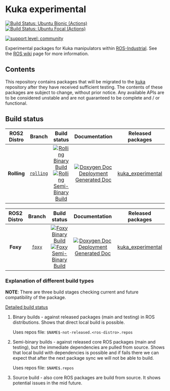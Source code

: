 
# Kuka experimental

[![Build Status: Ubuntu Bionic (Actions)](https://github.com/ros-industrial/kuka_experimental/workflows/CI%20-%20Ubuntu%20Bionic/badge.svg?branch=melodic-devel)](https://github.com/ros-industrial/kuka_experimental/actions?query=workflow%3A%22CI+-+Ubuntu+Bionic%22)
[![Build Status: Ubuntu Focal (Actions)](https://github.com/ros-industrial/kuka_experimental/workflows/CI%20-%20Ubuntu%20Focal/badge.svg?branch=melodic-devel)](https://github.com/ros-industrial/kuka_experimental/actions?query=workflow%3A%22CI+-+Ubuntu+Focal%22)


[![support level: community](https://img.shields.io/badge/support%20level-community-lightgray.svg)](http://rosindustrial.org/news/2016/10/7/better-supporting-a-growing-ros-industrial-software-platform)

Experimental packages for Kuka manipulators within [ROS-Industrial][].
See the [ROS wiki][] page for more information.


## Contents

This repository contains packages that will be migrated to the [kuka][]
repository after they have received sufficient testing. The contents of 
these packages are subject to change, without prior notice. Any available 
APIs are to be considered unstable and are not guaranteed to be complete 
and / or functional.


[ROS-Industrial]: http://wiki.ros.org/Industrial
[ROS wiki]: http://wiki.ros.org/kuka_experimental
[kuka]: https://github.com/ros-industrial/kuka

## Build status



ROS2 Distro | Branch | Build status | Documentation | Released packages
:---------: | :----: | :----------: | :-----------: | :---------------:
**Rolling** | [`rolling`](https://github.com/$NAMESPACE$/kuka_experimental/tree/rolling) | [![Rolling Binary Build](https://github.com/$NAMESPACE$/kuka_experimental/actions/workflows/rolling-binary-build-main.yml/badge.svg?branch=rolling)](https://github.com/$NAMESPACE$/kuka_experimental/actions/workflows/rolling-binary-build-main.yml?branch=rolling) <br /> [![Rolling Semi-Binary Build](https://github.com/$NAMESPACE$/kuka_experimental/actions/workflows/rolling-semi-binary-build-main.yml/badge.svg?branch=rolling)](https://github.com/$NAMESPACE$/kuka_experimental/actions/workflows/rolling-semi-binary-build-main.yml?branch=rolling) | [![Doxygen Doc Deployment](https://github.com/$NAMESPACE$/kuka_experimental/actions/workflows/doxygen-deploy.yml/badge.svg)](https://github.com/$NAMESPACE$/kuka_experimental/actions/workflows/doxygen-deploy.yml) <br /> [Generated Doc](https://$NAMESPACE$.github.io/kuka_experimental_Documentation/rolling/html/index.html) | [kuka_experimental](https://index.ros.org/p/kuka_experimental/#rolling)


ROS2 Distro | Branch | Build status | Documentation | Released packages
:---------: | :----: | :----------: | :-----------: | :---------------:
**Foxy** | [`foxy`](https://github.com/$NAMESPACE$/kuka_experimental/tree/foxy) | [![Foxy Binary Build](https://github.com/$NAMESPACE$/kuka_experimental/actions/workflows/foxy-binary-build-main.yml/badge.svg?branch=foxy)](https://github.com/$NAMESPACE$/kuka_experimental/actions/workflows/foxy-binary-build-main.yml?branch=foxy) <br /> [![Foxy Semi-Binary Build](https://github.com/$NAMESPACE$/kuka_experimental/actions/workflows/foxy-semi-binary-build-main.yml/badge.svg?branch=foxy)](https://github.com/$NAMESPACE$/kuka_experimental/actions/workflows/foxy-semi-binary-build-main.yml?branch=foxy) | [![Doxygen Doc Deployment](https://github.com/$NAMESPACE$/kuka_experimental/actions/workflows/doxygen-deploy.yml/badge.svg)](https://github.com/$NAMESPACE$/kuka_experimental/actions/workflows/doxygen-deploy.yml) <br /> [Generated Doc](https://$NAMESPACE$.github.io/kuka_experimental_Documentation/foxy/html/index.html) | [kuka_experimental](https://index.ros.org/p/kuka_experimental/#foxy)

### Explanation of different build types

**NOTE**: There are three build stages checking current and future compatibility of the package.

[Detailed build status](.github/workflows/README.md)

1. Binary builds - against released packages (main and testing) in ROS distributions. Shows that direct local build is possible.

   Uses repos file: `$NAME$-not-released.<ros-distro>.repos`

1. Semi-binary builds - against released core ROS packages (main and testing), but the immediate dependencies are pulled from source.
   Shows that local build with dependencies is possible and if fails there we can expect that after the next package sync we will not be able to build.

   Uses repos file: `$NAME$.repos`

1. Source build - also core ROS packages are build from source. It shows potential issues in the mid future.
